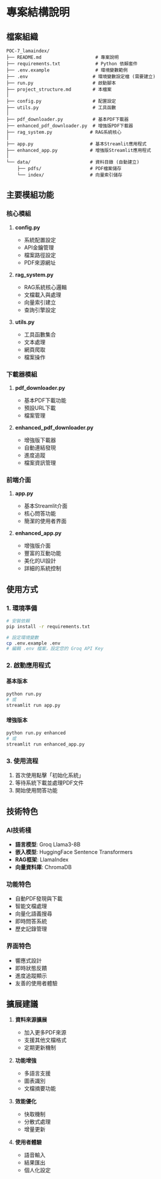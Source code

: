 # 專案結構說明

## 檔案組織

```
POC-7_lamaindex/
├── README.md                    # 專案說明
├── requirements.txt             # Python 依賴套件
├── .env.example                 # 環境變數範例
├── .env                        # 環境變數設定檔 (需要建立)
├── run.py                      # 啟動腳本
├── project_structure.md        # 本檔案
│
├── config.py                   # 配置設定
├── utils.py                    # 工具函數
│
├── pdf_downloader.py           # 基本PDF下載器
├── enhanced_pdf_downloader.py  # 增強版PDF下載器
├── rag_system.py              # RAG系統核心
│
├── app.py                     # 基本Streamlit應用程式
├── enhanced_app.py            # 增強版Streamlit應用程式
│
└── data/                      # 資料目錄 (自動建立)
    ├── pdfs/                  # PDF檔案儲存
    └── index/                 # 向量索引儲存
```

## 主要模組功能

### 核心模組

1. **config.py**
   - 系統配置設定
   - API金鑰管理
   - 檔案路徑設定
   - PDF來源網址

2. **rag_system.py**
   - RAG系統核心邏輯
   - 文檔載入與處理
   - 向量索引建立
   - 查詢引擎設定

3. **utils.py**
   - 工具函數集合
   - 文本處理
   - 網頁爬取
   - 檔案操作

### 下載器模組

1. **pdf_downloader.py**
   - 基本PDF下載功能
   - 預設URL下載
   - 檔案管理

2. **enhanced_pdf_downloader.py**
   - 增強版下載器
   - 自動連結發現
   - 進度追蹤
   - 檔案資訊管理

### 前端介面

1. **app.py**
   - 基本Streamlit介面
   - 核心問答功能
   - 簡潔的使用者界面

2. **enhanced_app.py**
   - 增強版介面
   - 豐富的互動功能
   - 美化的UI設計
   - 詳細的系統控制

## 使用方式

### 1. 環境準備
```bash
# 安裝依賴
pip install -r requirements.txt

# 設定環境變數
cp .env.example .env
# 編輯 .env 檔案，設定您的 Groq API Key
```

### 2. 啟動應用程式

#### 基本版本
```bash
python run.py
# 或
streamlit run app.py
```

#### 增強版本
```bash
python run.py enhanced
# 或
streamlit run enhanced_app.py
```

### 3. 使用流程
1. 首次使用點擊「初始化系統」
2. 等待系統下載並處理PDF文件
3. 開始使用問答功能

## 技術特色

### AI技術棧
- **語言模型**: Groq Llama3-8B
- **嵌入模型**: HuggingFace Sentence Transformers
- **RAG框架**: LlamaIndex
- **向量資料庫**: ChromaDB

### 功能特色
- 自動PDF發現與下載
- 智能文檔處理
- 向量化語義搜尋
- 即時問答系統
- 歷史記錄管理

### 界面特色
- 響應式設計
- 即時狀態反饋
- 進度追蹤顯示
- 友善的使用者體驗

## 擴展建議

1. **資料來源擴展**
   - 加入更多PDF來源
   - 支援其他文檔格式
   - 定期更新機制

2. **功能增強**
   - 多語言支援
   - 圖表識別
   - 文檔摘要功能

3. **效能優化**
   - 快取機制
   - 分散式處理
   - 增量更新

4. **使用者體驗**
   - 語音輸入
   - 結果匯出
   - 個人化設定 